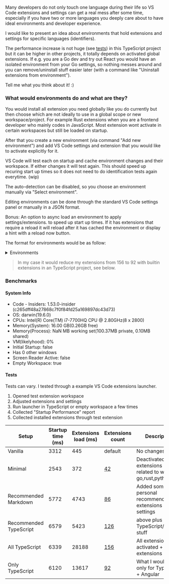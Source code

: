 Many developers do not only touch one language during their life so VS Code extensions and
settings can get a real mess after some time, especially if you have two or more languages
you deeply care about to have ideal environments and developer experience.

I would like to present an idea about environments that hold extensions and settings for
specific languages (identifiers).

The performance increase is not huge (see [tests](#tests)) in this TypeScript project but
it can be higher in other projects, it totally depends on activated global extensions. If
e.g. you are a Go dev and try out React you would have an isolated environment from your
Go settings, so nothing messes around and you can remove/uninstall stuff easier later
(with a command like "Uninstall extensions from environment").

Tell me what you think about it! :)

### What would environments do and what are they?

You would install all extension you need globally like you do currently but then choose
which are not ideally to use in a global scope or new workspace/project. For example Rust
extensions when you are a frontend developer who mainly codes in JavaScript. Most
extension wont activate in certain workspaces but still be loaded on startup.

After that you create a new environment (via command "Add new environment") and add VS
Code settings and extension that you would like to activate explicitly for it.

VS Code will test each on startup and cache environment changes and their workspace. If
either changes it will test again. This should speed up recuring start up times so it does
not need to do identification tests again everytime. (wip)

The auto-detection can be disabled, so you choose an environment manually via "Select
environment".

Editing environments can be done through the standard VS Code settings panel or manually
in a JSON format.

Bonus: An option to async load an environment to apply settings/extensions. to speed up
start up times. If it has extensions that require a reload it will reload after it has
cached the environment or display a hint with a reload now button.

The format for environments would be as follow:

<details><summary>Environments</summary>

```jsonc
[
  {
    // For the cache to create
    "name": "python",
    // For the extension panel or manual selection
    "label": "Python",
    // Identifiers auto activate this environment for you.
    // For performance reasons it will not search anything recursively
    // but you can choose if you want that. This is optional!
    "identify": {
      // If a .py file was found
      "extensions": [".py"],
      // If a file with language python was found
      "languages": ["python"],
      // If a file `.python-version` etc. was found (regex allowed)
      "files": [".python-version", "requirements.txt"],
      // If e.g. extensions should be search recursively (default: false)
      "recursively": false
    },
    // Settings only for this environment
    "settings": {
      // This allows us to no longer need to do `"[python]": { }`
      "editor.defaultFormatter": "ms-python.vscode-pylance",
      // All settings are allowed
      "python.languageServer": "Pylance",
      "python.linting.enabled": true,
      "python.linting.pylintEnabled": true,
      "python.showStartPage": false,
      "python.venvPath": "~/.pyenv"
    },
    // Extensions that should be enabled
    "extensions": [
      "vscode.python", // builtin's are supported as well
      "visualstudioexptteam.vscodeintellicode",
      "ms-python.python",
      "ms-python.vscode-pylance",
      "ms-toolsai.jupyter"
    ]
  }
]
```

</details>

> In my case it would reduce my extensions from 156 to 92 with builtin extensions in an
> TypeScript project, see below.

### Benchmarks

#### System Info

- Code - Insiders: 1.53.0-insider (c265dff48a27868c7f0f84fd25a169897dc43d73)
- OS: darwin(19.6.0)
- CPUs: Intel(R) Core(TM) i7-7700HQ CPU @ 2.80GHz(8 x 2800)
- Memory(System): 16.00 GB(0.26GB free)
- Memory(Process): NaN MB working set(100.37MB private, 0.10MB shared)
- VM(likelyhood): 0%
- Initial Startup: false
- Has 0 other windows
- Screen Reader Active: false
- Empty Workspace: true

#### Tests

Tests can vary. I tested through a example VS Code extensions launcher.

1. Opened test extension workspace
2. Adjusted extensions and settings
3. Run launcher in TypeScript or empty workspace a few times
4. Collected "Startup Performance" report
5. Collected installed extensions through test extension

| Setup                  | Startup time (ms) | Extensions load (ms) | Extensions count                                     | Description                                                    |
| ---------------------- | ----------------- | -------------------- | ---------------------------------------------------- | -------------------------------------------------------------- |
| Vanilla                | 3312              | 445                  | default                                              | No changes.                                                    |
| Minimal                | 2543              | 372                  | [42](benchmarks/MinimalExtensions.md)                | Deactivated all extensions not related to web + go,rust,python |
| Recommended Markdown   | 5772              | 4743                 | [86](benchmarks/RecommendedExtensions.md)            | Added some personal recommended extensions and settings        |
| Recommended TypeScript | 6579              | 5423                 | [126](benchmarks/RecommendedTypeScriptExtensions.md) | above plus TypeScript/Angular stuff                            |
| All TypeScript         | 6339              | 28188                | [156](benchmarks/AllExtensions.md)                   | All extensions activated + my extensions                       |
| Only TypeScript        | 6120              | 13617                | [92](benchmarks/OnlyTypeScriptExtensions.md)         | What I would use only for TypeScript + Angular                 |
